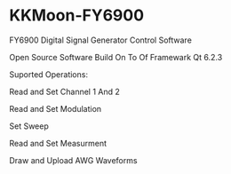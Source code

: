 # KKMoon-FY6900

FY6900 Digital Signal Generator Control Software

Open Source Software Build On To Of Framewark Qt 6.2.3

Suported Operations:

  Read and Set Channel 1 And 2

  Read and Set Modulation

  Set Sweep

  Read and Set Measurment

  Draw and Upload AWG Waveforms
  
  
  
